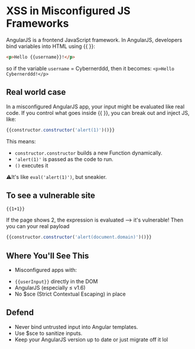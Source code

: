 # XSS in Misconfigured JS Frameworks

AngularJS is a frontend JavaScript framework. 
In AngularJS, developers bind variables into HTML using {{ }}:
```html
<p>Hello {{username}}!</p>
```
so if the variable `username` = Cybernerddd, then it becomes: `<p>Hello Cybernerddd!</p>`

## Real world case
In a misconfigured AngularJS app, your input might be evaluated like real code.
If you control what goes inside {{ }}, you can break out and inject JS, like:
```js
{{constructor.constructor('alert(1)')()}}
```
This means:
- `constructor.constructor` builds a new Function dynamically.
- `'alert(1)'` is passed as the code to run.
- `()` executes it

⚠It's like `eval('alert(1)')`, but sneakier.

## To see a vulnerable site
```angular
{{1+1}}
```
If the page shows 2, the expression is evaluated —> it's vulnerable!
Then you can your real payload
```js
{{constructor.constructor('alert(document.domain)')()}}
```

## Where You'll See This
* Misconfigured apps with:
- `{{userInput}}` directly in the DOM
- AngularJS (especially ≤ v1.6)
- No $sce (Strict Contextual Escaping) in place

##  Defend
- Never bind untrusted input into Angular templates.
- Use $sce to sanitize inputs.
- Keep your AngularJS version up to date or just migrate off it lol
